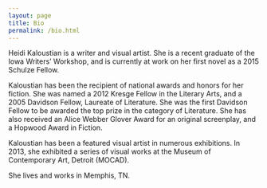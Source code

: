 ```yaml
---
layout: page
title: Bio
permalink: /bio.html
---
```


Heidi Kaloustian is a writer and visual artist. She is a recent graduate of the
Iowa Writers’ Workshop, and is currently at work on her first novel as a 2015
Schulze Fellow.

Kaloustian has been the recipient of national awards and honors for her
fiction. She was named a 2012 Kresge Fellow in the Literary Arts, and a 2005
Davidson Fellow, Laureate of Literature. She was the first Davidson Fellow to
be awarded the top prize in the category of Literature. She has also received
an Alice Webber Glover Award for an original screenplay, and a Hopwood Award in
Fiction.

Kaloustian has been a featured visual artist in numerous exhibitions. In 2013,
she exhibited a series of visual works at the Museum of Contemporary Art,
Detroit (MOCAD).

She lives and works in Memphis, TN.
